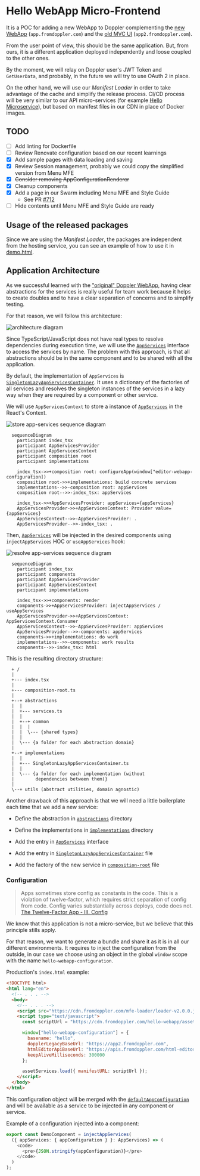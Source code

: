 # Hello WebApp Micro-Frontend

It is a POC for adding a new WebApp to Doppler complementing the [new WebApp](https://github.com/FromDoppler/doppler-webapp) (`app.fromdoppler.com`)
and the [old MVC UI](https://github.com/MakingSense/Doppler/tree/develop/Doppler.Presentation.MVC) (`app2.fromdoppler.com`).

From the user point of view, this should be the same application. But, from ours, it is a different
application deployed independently and loose coupled to the other ones.

By the moment, we will relay on Doppler user's JWT Token and `GetUserData`, and probably, in the
future we will try to use OAuth 2 in place.

On the other hand, we will use our _Manifest Loader_ <!-- TODO: add the link to the documentation here -->
in order to take advantage of the cache and simplify the release process. CI/CD process will be very
similar to our API micro-services (for example [Hello Microservice](https://github.com/FromDoppler/hello-microservice#context)),
but based on manifest files in our CDN in place of Docker images.

## TODO

- [ ] Add linting for Dockerfile
- [ ] Review Renovate configuration based on our recent learnings
- [x] Add sample pages with data loading and saving
- [x] Review Session management, probably we could copy the simplified version from Menu MFE
- [x] ~~Consider removing AppConfigurationRenderer~~
- [x] Cleanup components
- [x] Add a page in our Swarm including Menu MFE and Style Guide
  - See PR [#712](https://github.com/MakingSense/doppler-swarm/pull/712)
- [ ] Hide contents until Menu MFE and Style Guide are ready

## Usage of the released packages

Since we are using the _Manifest Loader_, the packages are independent from the hosting service,
you can see an example of how to use it in [demo.html](./demo/demo.html).

## Application Architecture

As we successful learned with the ["original" Doppler WebApp](https://github.com/FromDoppler/doppler-webapp), having
clear abstractions for the services is really useful for team work because it helps to create doubles and to have a
clear separation of concerns and to simplify testing.

For that reason, we will follow this architecture:

![architecture diagram](./docs/architecture.svg)

Since TypeScript/JavaScript does not have real types to resolve dependencies during execution time, we will use the
[`AppServices`](./src/abstractions/services.ts) interface to access the services by name. The problem with this approach,
is that all abstractions should be in the same component and to be shared with all the application.

By default, the implementation of `AppServices` is [`SingletonLazyAppServicesContainer`](./src/implementations/SingletonLazyAppServicesContainer.ts).
It uses a dictionary of the factories of all services and resolves the singleton instances of the services in a lazy way
when they are required by a component or other service.

We will use `AppServicesContext` to store a instance of [`AppServices`](./src/abstractions/services.ts) in the React's
Context.

![store app-services sequence diagram](./docs/store-app-services.png)

```mermaid
  sequenceDiagram
    participant index_tsx
    participant AppServicesProvider
    participant AppServicesContext
    participant composition root
    participant implementations

    index_tsx->>+composition root: configureApp(window["editor-webapp-configuration])
    composition root->>+implementations: build concrete services
    implementations-->>-composition root: appServices
    composition root-->>-index_tsx: appServices

    index_tsx->>+AppServicesProvider: appServices={appServices}
    AppServicesProvider->>+AppServicesContext: Provider value={appServices}
    AppServicesContext-->>-AppServicesProvider: .
    AppServicesProvider-->>-index_tsx: .
```

Then, [`AppServices`](./src/abstractions/services.ts) will be injected in the desired components using
`injectAppServices` HOC or `useAppServices` hook:

![resolve app-services sequence diagram](./docs/resolve-app-services.png)

```mermaid
  sequenceDiagram
    participant index_tsx
    participant components
    participant AppServicesProvider
    participant AppServicesContext
    participant implementations

    index_tsx->>+components: render
    components->>+AppServicesProvider: injectAppServices / useAppServices
    AppServicesProvider->>+AppServicesContext: AppServicesContext.Consumer
    AppServicesContext-->>-AppServicesProvider: appServices
    AppServicesProvider-->>-components: appServices
    components->>+implementations: do work
    implementations-->>-components: work results
    components-->>-index_tsx: html
```

This is the resulting directory structure:

```text
  + /
  |
  +--- index.tsx
  |
  +--- composition-root.ts
  |
  +--+ abstractions
  |  |
  |  +--- services.ts
  |  |
  |  +--+ common
  |  |  |
  |  |  \--- {shared types}
  |  |
  |  \--- {a folder for each abstraction domain}
  |
  +--+ implementations
  |  |
  |  +--- SingletonLazyAppServicesContainer.ts
  |  |
  |  \--- {a folder for each implementation (without
  |        dependencies between them)}
  |
  \--+ utils (abstract utilities, domain agnostic)
```

Another drawback of this approach is that we will need a little boilerplate each time that we add a
new service:

- Define the abstraction in [`abstractions`](./src/abstractions/) directory

- Define the implementations in [`implementations`](./src/implementations/) directory

- Add the entry in [`AppServices`](./src/abstractions/services.ts) interface

- Add the entry in [`SingletonLazyAppServicesContainer`](./src/implementations/SingletonLazyAppServicesContainer.ts)
  file

- Add the factory of the new service in [`composition-root`](./src/composition-root.ts) file

### Configuration

> Apps sometimes store config as constants in the code. This is a violation of twelve-factor, which
> requires strict separation of config from code. Config varies substantially across deploys, code
> does not.
> [The Twelve-Factor App - III. Config](https://12factor.net/config)

We know that this application is not a micro-service, but we believe that this principle stills apply.

For that reason, we want to generate a bundle and share it as it is in all our different environments.
It requires to inject the configuration from the outside, in our case we choose using an object in
the global `window` scope with the name `hello-webapp-configuration`.

Production's `index.html` example:

```html
<!DOCTYPE html>
<html lang="en">
  <!-- . . . -->
  <body>
    <!-- . . . -->
    <script src="https://cdn.fromdoppler.com/mfe-loader/loader-v2.0.0.js"></script>
    <script type="text/javascript">
      const scriptUrl = "https://cdn.fromdoppler.com/hello-webapp/asset-manifest-v1.json`;

      window["hello-webapp-configuration"] = {
        basename: "hello",
        dopplerLegacyBaseUrl: "https://app2.fromdoppler.com",
        htmlEditorApiBaseUrl: "https://apis.fromdoppler.com/html-editor",
        keepAliveMilliseconds: 300000
      };

      assetServices.load({ manifestURL: scriptUrl });
    </script>
  </body>
</html>
```

This configuration object will be merged with the [`defaultAppConfiguration`](./src/default-configuration.ts) and will be available as a service to be injected in any component or service.

Example of a configuration injected into a component:

```typescript
export const DemoComponent = injectAppServices(
  ({ appServices: { appConfiguration } }: AppServices) => (
    <code>
      <pre>{JSON.stringify(appConfiguration)}</pre>
    </code>
  )
);
```
